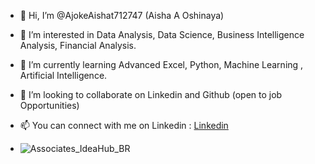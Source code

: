 - 👋 Hi, I’m @AjokeAishat712747 (Aisha A Oshinaya)
- 👀 I’m interested in Data Analysis, Data Science, Business Intelligence Analysis, Financial Analysis.
- 🌱 I’m currently learning Advanced Excel, Python, Machine Learning , Artificial Intelligence.
- 💞️ I’m looking to collaborate on Linkedin and Github (open to job Opportunities)
- 📫 You can connect with me on Linkedin : [Linkedin](https://www.linkedin.com/in/ajoke-oshinaya)

- ![Associates_IdeaHub_BR](https://github.com/AjokeAishat712747/AjokeAishat712747/assets/139535267/d09b7183-d222-4453-aa5c-f46739c1bd22)


<!---
AjokeAishat712747/AjokeAishat712747 is a ✨ special ✨ repository because its `README.md` (this file) appears on your GitHub profile.
You can click the Preview link to take a look at your changes.
--->
